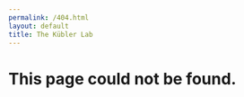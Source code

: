 ```yaml
---
permalink: /404.html 
layout: default 
title: The Kübler Lab
---
```


# This page could not be found.

